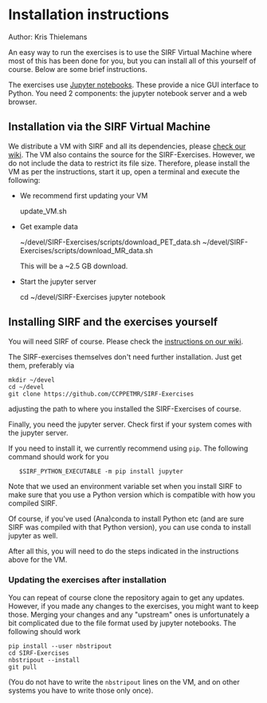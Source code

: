 # Installation instructions

Author: Kris Thielemans

An easy way to run the exercises is to use the SIRF Virtual Machine where
most of this has been done for you, but you can install all of this yourself
of course. Below are some brief instructions.

The exercises use [Jupyter notebooks](http://jupyter-notebook-beginner-guide.readthedocs.io/en/latest/what_is_jupyter.html).
These provide a nice GUI interface to Python. You need 2 components:
the jupyter notebook server and a web browser.

## Installation via  the SIRF Virtual Machine

We distribute a VM with SIRF and all its dependencies, please [check our wiki](https://github.com/CCPPETMR/CCPPETMR_VM/wiki).
The VM also contains the source for the SIRF-Exercises. However, we do not include the data to restrict its file size.
Therefore, please install the VM as per the instructions, start it up, open a terminal and execute the following:

- We recommend first updating your VM

   update_VM.sh


- Get example data

    ~/devel/SIRF-Exercises/scripts/download_PET_data.sh
    ~/devel/SIRF-Exercises/scripts/download_MR_data.sh

  This will be a ~2.5 GB download.

- Start the jupyter server

    cd ~/devel/SIRF-Exercises
    jupyter notebook
    
## Installing SIRF and the exercises yourself

You will need SIRF of course. Please check the [instructions on our wiki](https://github.com/CCPPETMR/SIRF/wiki/How-to-obtain-SIRF).

The SIRF-exercises themselves don't need further installation. Just get them, preferably via

    mkdir ~/devel
    cd ~/devel
    git clone https://github.com/CCPPETMR/SIRF-Exercises


adjusting the path to where you installed the SIRF-Exercises of course.

Finally, you need the jupyter server. Check first if your system comes with the jupyter server. 

If you need to install it, we currently recommend using `pip`. The following command
should work for you

       $SIRF_PYTHON_EXECUTABLE -m pip install jupyter

Note that we used an environment variable set when you install SIRF to make
sure that you use a Python version which is compatible with how you compiled SIRF.

Of course, if you've used (Ana)conda to install Python etc (and are sure
SIRF was compiled with that Python version), you can use conda to install
jupyter as well.

After all this, you will need to do the steps indicated in the instructions above for the VM.

### Updating the exercises after installation

You can repeat of course clone the repository again to get any updates. However, if you made any changes
to the exercises, you might want to keep those. Merging your changes and any
"upstream" ones is unfortunately a bit complicated
due to the file format used by jupyter notebooks. The following should work

    pip install --user nbstripout
    cd SIRF-Exercises
    nbstripout --install
    git pull

(You do not have to write the `nbstripout` lines on the VM, and on other systems you have to write those only once).


